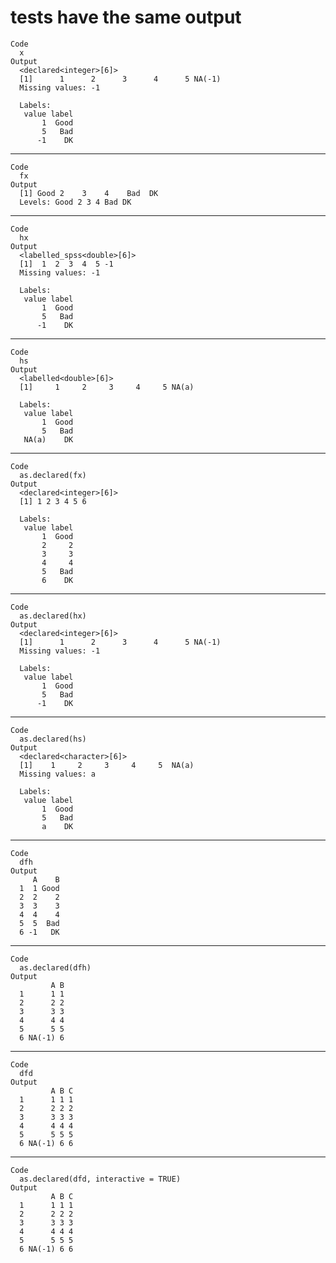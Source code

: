# tests have the same output

    Code
      x
    Output
      <declared<integer>[6]>
      [1]      1      2      3      4      5 NA(-1)
      Missing values: -1
      
      Labels:
       value label
           1  Good
           5   Bad
          -1    DK

---

    Code
      fx
    Output
      [1] Good 2    3    4    Bad  DK  
      Levels: Good 2 3 4 Bad DK

---

    Code
      hx
    Output
      <labelled_spss<double>[6]>
      [1]  1  2  3  4  5 -1
      Missing values: -1
      
      Labels:
       value label
           1  Good
           5   Bad
          -1    DK

---

    Code
      hs
    Output
      <labelled<double>[6]>
      [1]     1     2     3     4     5 NA(a)
      
      Labels:
       value label
           1  Good
           5   Bad
       NA(a)    DK

---

    Code
      as.declared(fx)
    Output
      <declared<integer>[6]>
      [1] 1 2 3 4 5 6
      
      Labels:
       value label
           1  Good
           2     2
           3     3
           4     4
           5   Bad
           6    DK

---

    Code
      as.declared(hx)
    Output
      <declared<integer>[6]>
      [1]      1      2      3      4      5 NA(-1)
      Missing values: -1
      
      Labels:
       value label
           1  Good
           5   Bad
          -1    DK

---

    Code
      as.declared(hs)
    Output
      <declared<character>[6]>
      [1]    1     2     3     4     5  NA(a)
      Missing values: a
      
      Labels:
       value label
           1  Good
           5   Bad
           a    DK

---

    Code
      dfh
    Output
         A    B
      1  1 Good
      2  2    2
      3  3    3
      4  4    4
      5  5  Bad
      6 -1   DK

---

    Code
      as.declared(dfh)
    Output
             A B
      1      1 1
      2      2 2
      3      3 3
      4      4 4
      5      5 5
      6 NA(-1) 6

---

    Code
      dfd
    Output
             A B C
      1      1 1 1
      2      2 2 2
      3      3 3 3
      4      4 4 4
      5      5 5 5
      6 NA(-1) 6 6

---

    Code
      as.declared(dfd, interactive = TRUE)
    Output
             A B C
      1      1 1 1
      2      2 2 2
      3      3 3 3
      4      4 4 4
      5      5 5 5
      6 NA(-1) 6 6

